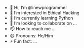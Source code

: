 - 👋 Hi, I’m @inewprogrammer
- 👀 I’m interested in Ethical Hacking    
- 🌱 I’m currently learning Python  
- 💞️ I’m looking to collaborate on ...
- 📫 How to reach me ...
- 😄 Pronouns: He/Him  
- ⚡ Fun fact: ...

<!---
inewprogrammer/inewprogrammer is a ✨ special ✨ repository because its `README.md` (this file) appears on your GitHub profile.
You can click the Preview link to take a look at your changes.
--->
